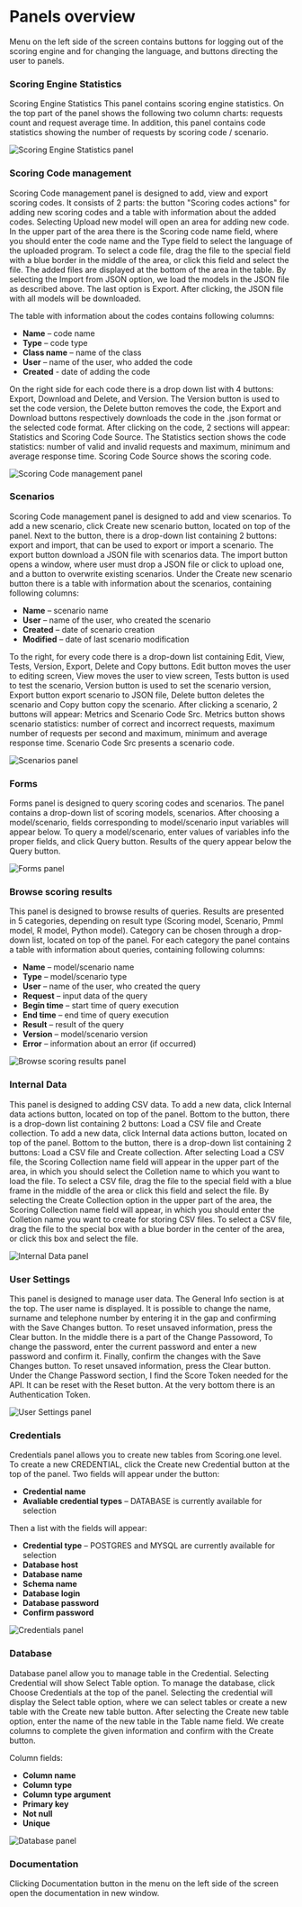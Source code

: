 # Panels overview #
Menu on the left side of the screen contains buttons for logging out of the scoring engine and for changing the language, and buttons directing the user to panels.

### Scoring Engine Statistics ###
Scoring Engine Statistics
This panel contains scoring engine statistics. 
On the top part of the panel shows the following two column charts: requests count and request average time.
In addition, this panel contains code statistics showing the number of requests by scoring code / scenario.

![Scoring Engine Statistics panel](images/scoringEngineStatistic.png "Scoring Engine Statistics panel")

### Scoring Code management ###
Scoring Code management panel is designed to add, view and export scoring codes. It consists of 2 parts: the button "Scoring codes actions" for adding new scoring codes and a table with information about the added codes. Selecting Upload new model will open an area for adding new code. In the upper part of the area there is the Scoring code name field, where you should enter the code name and the Type field to select the language of the uploaded program. To select a code file, drag the file to the special field with a blue border in the middle of the area, or click this field and select the file. The added files are displayed at the bottom of the area in the table.
By selecting the Import from JSON option, we load the models in the JSON file as described above. The last option is Export. After clicking, the JSON file with all models will be downloaded.



The table with information about the codes contains following columns:

- **Name** – code name
- **Type** – code type
- **Class name** – name of the class
- **User** – name of the user, who added the code
- **Created** - date of adding the code

On the right side for each code there is a drop down list with 4 buttons: Export, Download and Delete, and Version. The Version button is used to set the code version, the Delete button removes the code, the Export and Download buttons respectively downloads the code in the .json format or the selected code format.
After clicking on the code, 2 sections will appear: Statistics and Scoring Code Source.
The Statistics section shows the code statistics: number of valid and invalid requests and maximum, minimum and average response time.
Scoring Code Source shows the scoring code.



![Scoring Code management panel](images/scoringCodeManagement.png "Scoring Code management panel")

### Scenarios ###
Scoring Code management panel is designed to add and view scenarios. To add a new scenario, click Create new scenario button, located on top of the panel. Next to the button, there is a drop-down list containing 2 buttons: export and import, that can be used to export or import a scenario. The export button download a JSON file with scenarios data. The import button opens a window, where user must drop a JSON file or click to upload one, and a button to overwrite existing scenarios. Under the Create new scenario button there is a table with information about the scenarios, containing following columns:

- **Name** – scenario name
- **User** – name of the user, who created the scenario
- **Created** – date of scenario creation
- **Modified** – date of last scenario modification

To the right, for every code there is  a drop-down list containing Edit, View, Tests, Version, Export, Delete and Copy buttons. 
Edit button moves the user to editing screen, View moves the user to view screen, Tests button is used to test the scenario, Version button is used to set the scenario version, Export button export scenario to JSON file, Delete button deletes the scenario and Copy button copy the scenario. 
After clicking a scenario, 2 buttons will appear: Metrics and Scenario Code Src. Metrics button shows scenario statistics: number of correct and incorrect requests, maximum number of requests per second and maximum, minimum and average response time. Scenario Code Src presents a scenario code.

![Scenarios panel](images/scenarioManagement.png "Scenarios panel")

### Forms ###
Forms panel is designed to query scoring codes and scenarios. The panel contains a drop-down list of scoring models, scenarios. After choosing a model/scenario, fields corresponding to model/scenario input variables will appear below. To query a model/scenario, enter values of variables info the proper fields, and click Query button. Results of the query appear below the Query button.

![Forms panel](images/forms.png "Forms panel")

### Browse scoring results ###
This panel is designed to browse results of queries. Results are presented in 5 categories, depending on result type (Scoring model, Scenario, Pmml model, R model, Python model). Category can be chosen through a drop-down list, located on top of the panel. For each category the panel contains a table with information about queries, containing following columns:

- **Name** – model/scenario name
- **Type** – model/scenario type
- **User** – name of the user, who created the query
- **Request** – input data of the query
- **Begin time** – start time of query execution
- **End time** – end time of query execution
- **Result** – result of the query
- **Version** – model/scenario version
- **Error** – information about an error (if occurred)

![Browse scoring results panel](images/browseScoringResults.png "Browse scoring results panel")


### Internal Data ###
This panel is designed to adding CSV data. To add a new data, click Internal data actions button, located on top of the panel. Bottom to the button, there is a drop-down list containing 2 buttons: Load a CSV file and Create collection. 
To add a new data, click Internal data actions button, located on top of the panel. Bottom to the button, there is a drop-down list containing 2 buttons: Load a CSV file and Create collection. 
After selecting Load a CSV file, the Scoring Collection name field will appear in the upper part of the area, in which you should select the Colletion name to which you want to load the file. To select a CSV file, drag the file to the special field with a blue frame in the middle of the area or click this field and select the file.
By selecting the Create Collection option in the upper part of the area, the Scoring Collection name field will appear, in which you should enter the Colletion name you want to create for storing CSV files. To select a CSV file, drag the file to the special box with a blue border in the center of the area, or click this box and select the file.

![Internal Data panel](images/internalData.png "Internal Data panel")


### User Settings ###
This panel is designed to manage user data.
The General Info section is at the top.
The user name is displayed. It is possible to change the name, surname and telephone number by entering it in the gap and confirming with the Save Changes button. To reset unsaved information, press the Clear button.
In the middle there is a part of the Change Passoword,
To change the password, enter the current password and enter a new password and confirm it. Finally, confirm the changes with the Save Changes button. To reset unsaved information, press the Clear button.
Under the Change Password section, I find the Score Token needed for the API.
It can be reset with the Reset button.
At the very bottom there is an Authentication Token.

![User Settings panel](images/userSetting.png "User Settings panel")


### Credentials ###

Credentials panel allows you to create new tables from Scoring.one level​.
To create a new CREDENTIAL, click the Create new Credential button at the top of the panel. 
Two fields will appear under the button:

- **Credential name**
- **Avaliable credential types** – DATABASE is currently available for selection

Then a list with the fields will appear:

- **Credential type** – POSTGRES and MYSQL are currently available for selection
- **Database host**
- **Database name**
- **Schema name**
- **Database login**
- **Database password**
- **Confirm password**

![Credentials panel](images/credentials.png "Credentials panel")

### Database ###

Database panel allow you to manage table in the Credential.
Selecting Credential will show Select Table option.
To manage the database, click Choose Credentials at the top of the panel. Selecting the credential will display the Select table option, where we can select tables or create a new table with the Create new table button.
After selecting the Create new table option, enter the name of the new table in the Table name field. 
We create columns to complete the given information and confirm with the Create button.

Column fields:

- **Column name**
- **Column type**
- **Column type argument**
- **Primary key**
- **Not null**
- **Unique**

![Database panel](images/database.png "Database panel")


### Documentation ###
Clicking Documentation button in the menu on the left side of the screen open the documentation in new window.